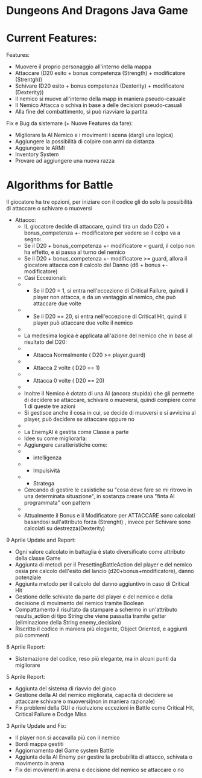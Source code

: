 # Dungeons And Dragons Java Game

# Current Features:

Features:
- Muovere il proprio personaggio all'interno della mappa 
- Attaccare (D20 esito + bonus competenza (Strength) + modificatore (Strentgh))
- Schivare (D20 esito + bonus competenza (Dexterity) + modificatore (Dexterity))
- Il nemico si muove all'interno della mapp in maniera pseudo-casuale
- Il Nemico Attacca o schiva in base a delle decisioni pseudo-casuali
- Alla fine del combattimento, si può riavviare la partita

Fix e Bug da sistemare (+ Nuove Features da fare):
- Migliorare la AI Nemico e i movimenti i scena (dargli una logica)
- Aggiungere la possibilità di colpire con armi da distanza 
- Aggiungere le ARMI
- Inventory System
- Provare ad aggiungere una nuova razza

# Algorithms for Battle

Il giocatore ha tre opzioni, per iniziare con il codice gli do solo la possibilità di attaccare o schivare o muoversi 
- Attacco:
     *  IL giocatore decide di attaccare, quindi tira un dado D20 + bonus_competenza +- modificatore per vedere se il colpo va a segno:
     *  Se il D20 + bonus_competenza +- modificatore < guard, il colpo non ha effetto, e si passa al turno del nemico
     *  Se il D20 + bonus_competenza +- modificatore >= guard, allora il giocatore attacca con il calcolo del Danno (d6 + bonus +- modificatore)
     *  Casi Eccezionali:
     *  - Se il D20 = 1, si entra nell'eccezione di Critical Failure, quindi il player non attacca, e da un vantaggio al nemico, che può attaccare due volte
     *  - Se il D20 == 20, si entra nell'eccezione di Critical Hit, quindi il player può attaccare due volte il nemico
     * 
     *  La medesima logica è applicata all'azione del nemico che in base al risultato del D20:
     *  - Attacca Normalmente ( D20 >= player.guard)
     *  - Attacca 2 volte     ( D20 == 1)
     *  - Attacca 0 volte     ( D20 == 20)
     * 
     *  Inoltre il Nemico è dotato di una AI (ancora stupida) che gli permette di decidere se attaccare, schivare o muoversi, quindi compiere come 1 di queste tre azioni
     *  Si gestisce anche il cosa in cui, se decide di muoversi e si avvicina al player, può decidere se attaccare oppure no
     * 
     *  La EnemyAI è gestita come Classe a parte 
     *  Idee su come migliorarla:
     *  Aggiungere caratteristiche come:
     *  - intelligenza
     *  - Impulsività
     *  - Stratega
     *  Cercando di gestire le casistiche su "cosa devo fare se mi ritrovo in una determinata situazione", in sostanza creare una "finta AI programmata" con pattern
     * 
     *  Attualmente il Bonus e il Modificatore per ATTACCARE sono calcolati basandosi sull'attributo forza (Strenght) , invece per Schivare sono calcolati su destrezza(Dexterity)

9 Aprile Update and Report:
- Ogni valore calcolato in battaglia è stato diversificato come attributo della classe Game
- Aggiunta di metodi per il PresettingBattleAction del player e del nemico 
  ossia pre calcolo dell'esito del lancio (d20+bonus+modificatore), danno potenziale
- Aggiunta metodo per il calcolo del danno aggiuntivo in caso di Critical Hit
- Gestione delle schivate da parte del player e del nemico e della decisione di movimento del nemico tramite Boolean
- Compattamento il risultato da stampare a schermo in un'attributo results_action di tipo String che viene passatta tramite getter (eliminazione della String enemy_decision)
- Riscritto il codice in maniera più elegante, Object Oriented, e aggiunti più commenti

8 Aprile Report:
- Sistemazione del codice, reso più elegante, ma in alcuni punti da migliorare

5 Aprile Report:
- Aggiunta del sistema di riavvio del gioco
- Gestione della AI del nemico migliorata, capacità di decidere se attaccare schivare o muoversi(non in maniera razionale)
- Fix problemi della GUI e risoluzione eccezioni in Battle come Critical Hit, Critical Failure e Dodge Miss

3 Aprile Update and Fix:
- Il player non si accavalla più con il nemico
- Bordi mappa gestiti
- Aggiornamento del Game system Battle
- Aggiunta della AI Enemy per gestire la probabilità di attacco, schivata o movimento in arena
- Fix dei movimenti in arena e decisione del nemico se attaccare o no
